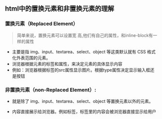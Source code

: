 ## html中的置换元素和非置换元素的理解 
### 置换元素（Replaced Element）
> 简单来说，置换元素可以设置宽 高,他们有自己的属性，和inline-block有一样的属性

* 主要是指 img、input、textarea、select、object 等这类默认就有 CSS 格式化外表范围的元素。
* 浏览器根据元素的标签和属性，来决定元素的具体显示内容
* 例如：浏览器根据标签的src属性显示图片。根据type属性决定显示输入框还是按钮

### 非置换元素（non-Replaced Element）:
* 就是除了 img、input、textarea、select、object 等置换元素以外的元素。

* 内容直接展示给浏览器。例如标签，标签里的内容会被浏览器直接显示给用户